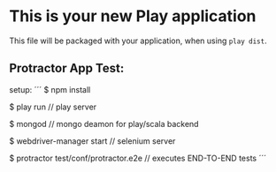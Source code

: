 This is your new Play application
=====================================

This file will be packaged with your application, when using `play dist`.


Protractor App Test:
----

setup:
´´´
$ npm install

$ play run // play server

$ mongod // mongo deamon for play/scala backend

$ webdriver-manager start // selenium server

$ protractor test/conf/protractor.e2e // executes END-TO-END tests
´´´


